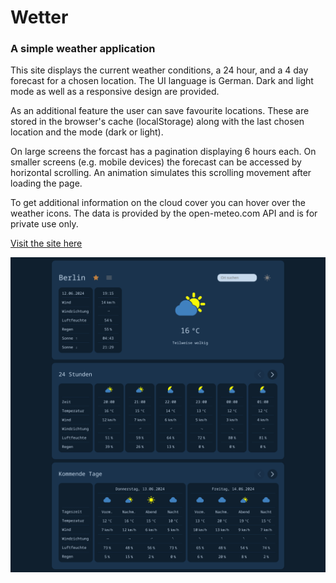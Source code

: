 # Wetter
### A simple weather application
This site displays the current weather conditions, a 24 hour, and a 4 day forecast for a chosen location. The UI language is German. Dark and light mode as well as a responsive design are provided.

As an additional feature the user can save favourite locations. These are stored in the browser's cache (localStorage) along with the last chosen location and the mode (dark or light).

On large screens the forcast has a pagination displaying 6 hours each. On smaller screens (e.g. mobile devices) the forecast can be accessed by horizontal scrolling. An animation simulates this scrolling movement after loading the page.

To get additional information on the cloud cover you can hover over the weather icons.
The data is provided by the open-meteo.com API and is for private use only.

[Visit the site here](https://fablog.eu/wetter/)

![screenshot](https://github.com/fab-log/wetter/blob/main/screenshot.png)
